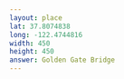 ```yaml
---
layout: place
lat: 37.8074838
long: -122.4744816
width: 450
height: 450
answer: Golden Gate Bridge
---
```

